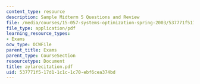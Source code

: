 ```yaml
---
content_type: resource
description: Sample Midterm 5 Questions and Review
file: /media/courses/15-057-systems-optimization-spring-2003/537771f517d11c1c1c70ebf6cea374bd_aylarecitation.pdf
file_type: application/pdf
learning_resource_types:
- Exams
ocw_type: OCWFile
parent_title: Exams
parent_type: CourseSection
resourcetype: Document
title: aylarecitation.pdf
uid: 537771f5-17d1-1c1c-1c70-ebf6cea374bd
---
```

